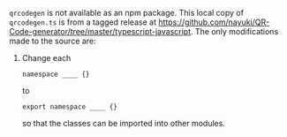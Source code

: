 `qrcodegen` is not available as an npm package. This local copy of `qrcodegen.ts` is from a
tagged release at https://github.com/nayuki/QR-Code-generator/tree/master/typescript-javascript.
The only modifications made to the source are:

1. Change each
   ```
   namespace ____ {}
   ```
   to
   ```
   export namespace ____ {}
   ```
   so that the classes can be imported into other modules.


